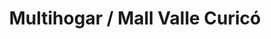 ---
title: "Multihogar / Mall Valle Curicó"
url: /curico/multihogar-mall-valle-curico/
shop: centro comercial
---